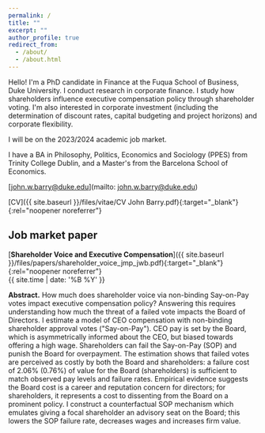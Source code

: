 ```yaml
---
permalink: /
title: ""
excerpt: ""
author_profile: true
redirect_from: 
  - /about/
  - /about.html
---
```


Hello! I'm a PhD candidate in Finance at the Fuqua School of Business, Duke University. I conduct research in corporate finance. I study how shareholders influence executive compensation policy through shareholder voting. I'm also interested in corporate investment (including the determination of discount rates, capital budgeting and project horizons) and corporate flexibility. 

I will be on the 2023/2024 academic job market. 

I have a BA in Philosophy, Politics, Economics and Sociology (PPES) from Trinity College Dublin, and a Master's from the Barcelona School of Economics.

[john.w.barry@duke.edu](mailto: john.w.barry@duke.edu)

[CV]({{ site.baseurl }}/files/vitae/CV John Barry.pdf){:target="_blank"}{:rel="noopener noreferrer"}<br/>
## Job market paper
[**Shareholder Voice and Executive Compensation**]({{ site.baseurl }}/files/papers/shareholder_voice_jmp_jwb.pdf){:target="_blank"}{:rel="noopener noreferrer"} <br/>
{{ site.time | date: '%B %Y' }} <br/>
<!---[ssrn](https://papers.ssrn.com/sol3/papers.cfm?abstract_id=4412436){:target="_blank"}{:rel="noopener noreferrer"} <br/>-->
**Abstract.**  How much does shareholder voice via non-binding Say-on-Pay votes impact executive compensation policy? Answering this requires understanding how much the threat of a failed vote impacts the Board of Directors. I estimate a model of CEO compensation with non-binding shareholder approval votes ("Say-on-Pay"). CEO pay is set by the Board, which is asymmetrically informed about the CEO, but biased towards offering a high wage. Shareholders can fail the Say-on-Pay (SOP) and punish the Board for overpayment. The estimation shows that failed votes are perceived as costly by both the Board and shareholders: a failure cost of 2.06% (0.76%) of value for the Board (shareholders) is sufficient to match observed pay levels and failure rates. Empirical evidence suggests the Board cost is a career and reputation concern for directors; for shareholders, it represents a cost to dissenting from the Board on a prominent policy. I construct a counterfactual SOP mechanism which emulates giving a focal shareholder an advisory seat on the Board; this lowers the SOP failure rate, decreases wages and increases firm value. 